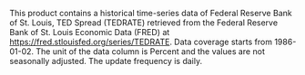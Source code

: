 This product contains a historical time-series data of Federal Reserve Bank of St. Louis, TED Spread (TEDRATE) retrieved from the Federal Reserve Bank of St. Louis Economic Data (FRED) at https://fred.stlouisfed.org/series/TEDRATE. Data coverage starts from 1986-01-02. The unit of the data column is Percent and the values are not seasonally adjusted. The update frequency is daily.